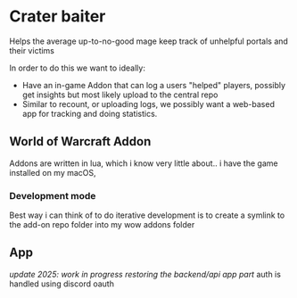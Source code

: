 # Crater baiter
Helps the average up-to-no-good mage keep track of unhelpful portals and their victims

In order to do this we want to ideally:
- Have an in-game Addon that can log a users "helped" players, possibly get insights but most likely upload to the central repo
- Similar to recount, or uploading logs, we possibly want a web-based app for tracking and doing statistics.

## World of Warcraft Addon
Addons are written in lua, which i know very little about.. i have the game installed on my macOS,

### Development mode
Best way i can think of to do iterative development is to create a symlink to the add-on repo folder into my wow addons folder

## App
*update 2025: work in progress restoring the backend/api app part*
auth is handled using discord oauth
